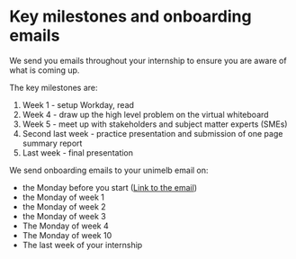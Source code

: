 # Key milestones and onboarding emails

We send you emails throughout your internship to ensure you are aware of what is coming up.

The key milestones are:
1. Week 1 - setup Workday, read
2. Week 4 - draw up the high level problem on the virtual whiteboard
3. Week 5 - meet up with stakeholders and subject matter experts (SMEs)
4. Second last week - practice presentation and submission of one page summary report
5. Last week - final presentation

We send onboarding emails to your unimelb email on:
- the Monday before you start ([Link to the email](emaiL_one_week_before))
- the Monday of week 1
- the Monday of week 2
- the Monday of week 3
- The Monday of week 4
- The Monday of week 10
- The last week of your internship
